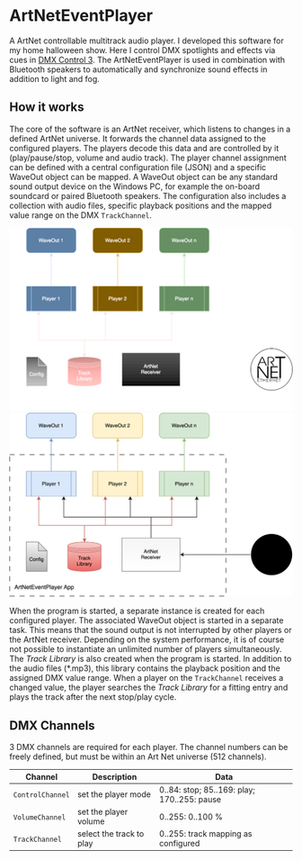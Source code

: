 # ArtNetEventPlayer
A ArtNet controllable multitrack audio player. I developed this software for my home halloween show. Here I control DMX spotlights and effects via cues in [DMX Control 3](https://dmxcontrol.de/de/dmxcontrol-3/funktionen.html). The ArtNetEventPlayer is used in combination with Bluetooth speakers to automatically and synchronize sound effects in addition to light and fog.

## How it works
The core of the software is an ArtNet receiver, which listens to changes in a defined ArtNet universe. It forwards the channel data assigned to the configured players. The players decode this data and are controlled by it (play/pause/stop, volume and audio track). The player channel assignment can be defined with a central configuration file (JSON) and a specific WaveOut object can be mapped. A WaveOut object can be any standard sound output device on the Windows PC, for example the on-board soundcard or paired Bluetooth speakers. The configuration also includes a collection with audio files, specific playback positions and the mapped value range on the DMX ``TrackChannel``.

![ArtNetEventPlayer overview](docu/overview.drawio.dark.svg#gh-dark-mode-only)
![ArtNetEventPlayer overview](docu/overview.drawio.light.svg#gh-light-mode-only)

When the program is started, a separate instance is created for each configured player. The associated WaveOut object is started in a separate task. This means that the sound output is not interrupted by other players or the ArtNet receiver. Depending on the system performance, it is of course not possible to instantiate an unlimited number of players simultaneously.
The _Track Library_ is also created when the program is started. In addition to the audio files (*.mp3), this library contains the playback position and the assigned DMX value range. When a player on the ``TrackChannel`` receives a changed value, the player searches the _Track Library_ for a fitting entry and plays the track after the next stop/play cycle.

## DMX Channels

3 DMX channels are required for each player. The channel numbers can be freely defined, but must be within an Art Net universe (512 channels).

| Channel            | Description              | Data                                        | 
|--------------------|--------------------------|---------------------------------------------|
| ``ControlChannel`` | set the player mode      | 0..84: stop; 85..169: play; 170..255: pause |
| ``VolumeChannel``  | set the player volume    | 0..255: 0..100 %                            |
| ``TrackChannel``   | select the track to play | 0..255: track mapping as configured         |
